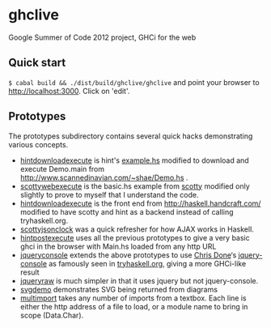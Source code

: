 ghclive
=======

Google Summer of Code 2012 project, GHCi for the web

Quick start
-----------
`$ cabal build && ./dist/build/ghclive/ghclive` and point your browser
to [http://localhost:3000](http://localhost:3000). Click on 'edit'.

Prototypes
----------
The prototypes subdirectory contains several quick hacks demonstrating various concepts.

* [hintdownloadexecute](ghclive/tree/master/prototypes/hintdownloadexecute) is hint's [example.hs](http://code.haskell.org/hint/devel/examples/examples.hs) modified to download and execute Demo.main from http://www.scannedinavian.com/~shae/Demo.hs .
* [scottywebexecute](ghclive/tree/master/prototypes/scottywebexecute) is the basic.hs example from [scotty](https://github.com/xich/scotty/) modified only slightly to prove to myself that I understand the code.
* [hintdownloadexecute](ghclive/tree/master/prototypes/hintdownloadexecute) is the front end from http://haskell.handcraft.com/ modified to have scotty and hint as a backend instead of calling tryhaskell.org.
* [scottyjsonclock](ghclive/tree/master/prototypes/scottyjsonclock) was a quick refresher for how AJAX works in Haskell.
* [hintpostexecute](ghclive/tree/master/prototypes/hintpostexecute) uses all the previous prototypes to give a very basic ghci in the browser with Main.hs loaded from any http URL
* [jqueryconsole](ghclive/tree/master/prototypes/jqueryconsole) extends the above prototypes to use [Chris Done](https://github.com/chrisdone/)‘s [jquery-console](https://github.com/chrisdone/jquery-console) as famously seen in [tryhaskell.org](http://tryhaskell.org/), giving a more GHCi-like result
* [jqueryraw](ghclive/tree/master/prototypes/jqueryraw) is much simpler in that it uses jquery but not jquery-console.
* [svgdemo](ghclive/tree/master/prototypes/svgdemo) demonstrates SVG being returned from diagrams
* [multimport](ghclive/tree/master/prototypes/multimport) takes any number of imports from a textbox. Each line is either the http address of a file to load, or a module name to bring in scope (Data.Char).
